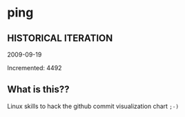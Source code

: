 # ping

## HISTORICAL ITERATION
2009-09-19

Incremented: 4492

## What is this?? 
Linux skills to hack the github commit visualization chart `;-)`
